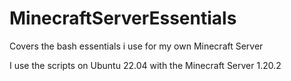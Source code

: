 # MinecraftServerEssentials
Covers the bash essentials i use for my own Minecraft Server

I use the scripts on Ubuntu 22.04 with the Minecraft Server 1.20.2

